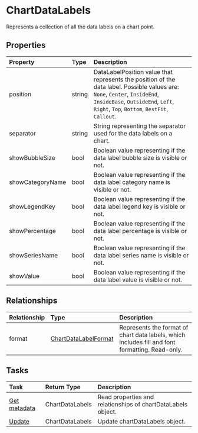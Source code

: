 # ChartDataLabels

Represents a collection of all the data labels on a chart point.

## Properties
| Property	   | Type	|Description|
|:---------------|:--------|:----------|
|position|string|DataLabelPosition value that represents the position of the data label. Possible values are: `None`, `Center`, `InsideEnd`, `InsideBase`, `OutsideEnd`, `Left`, `Right`, `Top`, `Bottom`, `BestFit`, `Callout`.|
|separator|string|String representing the separator used for the data labels on a chart.|
|showBubbleSize|bool|Boolean value representing if the data label bubble size is visible or not.|
|showCategoryName|bool|Boolean value representing if the data label category name is visible or not.|
|showLegendKey|bool|Boolean value representing if the data label legend key is visible or not.|
|showPercentage|bool|Boolean value representing if the data label percentage is visible or not.|
|showSeriesName|bool|Boolean value representing if the data label series name is visible or not.|
|showValue|bool|Boolean value representing if the data label value is visible or not.|

## Relationships
| Relationship | Type	|Description|
|:---------------|:--------|:----------|
|format|[ChartDataLabelFormat](chartdatalabelformat.md)|Represents the format of chart data labels, which includes fill and font formatting. Read-only.|

## Tasks

| Task		   | Return Type	|Description|
|:---------------|:--------|:----------|
|[Get metadata](../api/chartdatalabels_get.md) | ChartDataLabels |Read properties and relationships of chartDataLabels object.|
|[Update](../api/chartdatalabels_update.md) | ChartDataLabels	|Update chartDataLabels object. |
